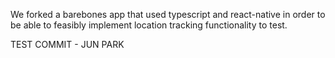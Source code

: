We forked a barebones app that used typescript and react-native in order to be able to feasibly implement location tracking functionality to test.

TEST COMMIT - JUN PARK
